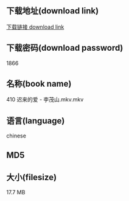 ## 下载地址(download link)
[下载链接 download link](https://tutu365.netlify.app/?s=410+%E8%BF%9F%E6%9D%A5%E7%9A%84%E7%88%B1+-+%E6%9D%8E%E8%8C%82%E5%B1%B1.mkv)

## 下载密码(download password)
1866

## 名称(book name)
410 迟来的爱 - 李茂山.mkv.mkv

## 语言(language)
chinese

## MD5


## 大小(filesize)
17.7 MB
